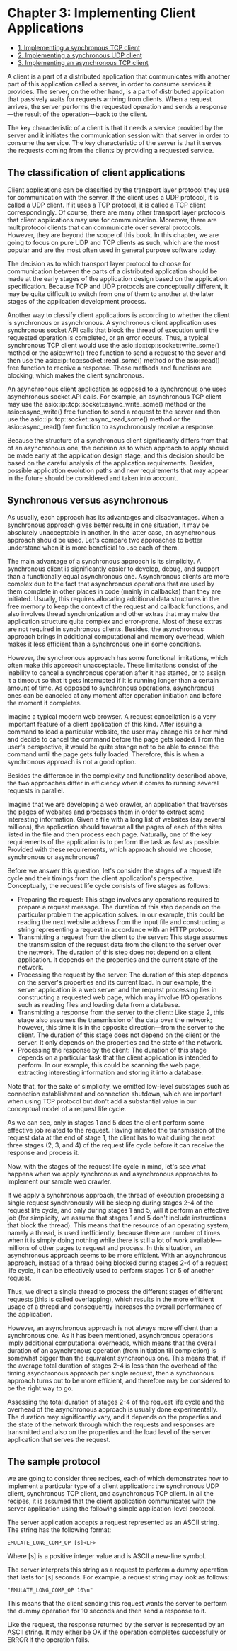 # Chapter 3: Implementing Client Applications

- [1. Implementing a synchronous TCP client](recipe_01/README.md)
- [2. Implementing a synchronous UDP client](recipe_02/README.md)
- [3. Implementing an asynchronous TCP client](recipe_03/README.md)

A client is a part of a distributed application that communicates with another part of this application called a server, in order to consume services it provides. The server, on the other hand, is a part of distributed application that passively waits for requests arriving from clients. When a request arrives, the server performs the requested operation and sends a response—the result of the operation—back to the client.

The key characteristic of a client is that it needs a service provided by the server and it initiates the communication session with that server in order to consume the service. The key characteristic of the server is that it serves the requests coming from the clients by providing a requested service.

## The classification of client applications

Client applications can be classified by the transport layer protocol they use for communication with the server. If the client uses a UDP protocol, it is called a UDP client. If it uses a TCP protocol, it is called a TCP client correspondingly. Of course, there are many other transport layer protocols that client applications may use for communication. Moreover, there are multiprotocol clients that can communicate over several protocols. However, they are beyond the scope of this book. In this chapter, we are going to focus on pure UDP and TCP clients as such, which are the most popular and are the most often used in general purpose software today.

The decision as to which transport layer protocol to choose for communication between the parts of a distributed application should be made at the early stages of the application design based on the application specification. Because TCP and UDP protocols are conceptually different, it may be quite difficult to switch from one of them to another at the later stages of the application development process.

Another way to classify client applications is according to whether the client is synchronous or asynchronous. A synchronous client application uses synchronous socket API calls that block the thread of execution until the requested operation is completed, or an error occurs. Thus, a typical synchronous TCP client would use the asio::ip::tcp::socket::write_some() method or the asio::write() free function to send a request to the sever and then use the asio::ip::tcp::socket::read_some() method or the asio::read() free function to receive a response. These methods and functions are blocking, which makes the client synchronous.

An asynchronous client application as opposed to a synchronous one uses asynchronous socket API calls. For example, an asynchronous TCP client may use the asio::ip::tcp::socket::async_write_some() method or the asio::async_write() free function to send a request to the server and then use the asio::ip::tcp::socket::async_read_some() method or the asio::async_read() free function to asynchronously receive a response.

Because the structure of a synchronous client significantly differs from that of an asynchronous one, the decision as to which approach to apply should be made early at the application design stage, and this decision should be based on the careful analysis of the application requirements. Besides, possible application evolution paths and new requirements that may appear in the future should be considered and taken into account.

## Synchronous versus asynchronous
As usually, each approach has its advantages and disadvantages. When a synchronous approach gives better results in one situation, it may be absolutely unacceptable in another. In the latter case, an asynchronous approach should be used. Let's compare two approaches to better understand when it is more beneficial to use each of them.

The main advantage of a synchronous approach is its simplicity. A synchronous client is significantly easier to develop, debug, and support than a functionally equal asynchronous one. Asynchronous clients are more complex due to the fact that asynchronous operations that are used by them complete in other places in code (mainly in callbacks) than they are initiated. Usually, this requires allocating additional data structures in the free memory to keep the context of the request and callback functions, and also involves thread synchronization and other extras that may make the application structure quite complex and error-prone. Most of these extras are not required in synchronous clients. Besides, the asynchronous approach brings in additional computational and memory overhead, which makes it less efficient than a synchronous one in some conditions.

However, the synchronous approach has some functional limitations, which often make this approach unacceptable. These limitations consist of the inability to cancel a synchronous operation after it has started, or to assign it a timeout so that it gets interrupted if it is running longer than a certain amount of time. As opposed to synchronous operations, asynchronous ones can be canceled at any moment after operation initiation and before the moment it completes.

Imagine a typical modern web browser. A request cancellation is a very important feature of a client application of this kind. After issuing a command to load a particular website, the user may change his or her mind and decide to cancel the command before the page gets loaded. From the user's perspective, it would be quite strange not to be able to cancel the command until the page gets fully loaded. Therefore, this is when a synchronous approach is not a good option.

Besides the difference in the complexity and functionality described above, the two approaches differ in efficiency when it comes to running several requests in parallel.

Imagine that we are developing a web crawler, an application that traverses the pages of websites and processes them in order to extract some interesting information. Given a file with a long list of websites (say several millions), the application should traverse all the pages of each of the sites listed in the file and then process each page. Naturally, one of the key requirements of the application is to perform the task as fast as possible. Provided with these requirements, which approach should we choose, synchronous or asynchronous?

Before we answer this question, let's consider the stages of a request life cycle and their timings from the client application's perspective. Conceptually, the request life cycle consists of five stages as follows:

 - Preparing the request: This stage involves any operations required to prepare a request message. The duration of this step depends on the particular problem the application solves. In our example, this could be reading the next website address from the input file and constructing a string representing a request in accordance with an HTTP protocol.
 - Transmitting a request from the client to the server: This stage assumes the transmission of the request data from the client to the server over the network. The duration of this step does not depend on a client application. It depends on the properties and the current state of the network.
 - Processing the request by the server: The duration of this step depends on the server's properties and its current load. In our example, the server application is a web server and the request processing lies in constructing a requested web page, which may involve I/O operations such as reading files and loading data from a database.
 - Transmitting a response from the server to the client: Like stage 2, this stage also assumes the transmission of the data over the network; however, this time it is in the opposite direction—from the server to the client. The duration of this stage does not depend on the client or the server. It only depends on the properties and the state of the network.
 - Processing the response by the client: The duration of this stage depends on a particular task that the client application is intended to perform. In our example, this could be scanning the web page, extracting interesting information and storing it into a database.

Note that, for the sake of simplicity, we omitted low-level substages such as connection establishment and connection shutdown, which are important when using TCP protocol but don't add a substantial value in our conceptual model of a request life cycle.

As we can see, only in stages 1 and 5 does the client perform some effective job related to the request. Having initiated the transmission of the request data at the end of stage 1, the client has to wait during the next three stages (2, 3, and 4) of the request life cycle before it can receive the response and process it.

Now, with the stages of the request life cycle in mind, let's see what happens when we apply synchronous and asynchronous approaches to implement our sample web crawler.

If we apply a synchronous approach, the thread of execution processing a single request synchronously will be sleeping during stages 2-4 of the request life cycle, and only during stages 1 and 5, will it perform an effective job (for simplicity, we assume that stages 1 and 5 don't include instructions that block the thread). This means that the resource of an operating system, namely a thread, is used inefficiently, because there are number of times when it is simply doing nothing while there is still a lot of work available—millions of other pages to request and process. In this situation, an asynchronous approach seems to be more efficient. With an asynchronous approach, instead of a thread being blocked during stages 2-4 of a request life cycle, it can be effectively used to perform stages 1 or 5 of another request.

Thus, we direct a single thread to process the different stages of different requests (this is called overlapping), which results in the more efficient usage of a thread and consequently increases the overall performance of the application.

However, an asynchronous approach is not always more efficient than a synchronous one. As it has been mentioned, asynchronous operations imply additional computational overheads, which means that the overall duration of an asynchronous operation (from initiation till completion) is somewhat bigger than the equivalent synchronous one. This means that, if the average total duration of stages 2-4 is less than the overhead of the timing asynchronous approach per single request, then a synchronous approach turns out to be more efficient, and therefore may be considered to be the right way to go.

Assessing the total duration of stages 2-4 of the request life cycle and the overhead of the asynchronous approach is usually done experimentally. The duration may significantly vary, and it depends on the properties and the state of the network through which the requests and responses are transmitted and also on the properties and the load level of the server application that serves the request.

## The sample protocol
we are going to consider three recipes, each of which demonstrates how to implement a particular type of a client application: the synchronous UDP client, synchronous TCP client, and asynchronous TCP client. In all the recipes, it is assumed that the client application communicates with the server application using the following simple application-level protocol.

The server application accepts a request represented as an ASCII string. The string has the following format:
```
EMULATE_LONG_COMP_OP [s]<LF>
```

Where [s] is a positive integer value and <LF> is ASCII a new-line symbol.

The server interprets this string as a request to perform a dummy operation that lasts for [s] seconds. For example, a request string may look as follows:
```
"EMULATE_LONG_COMP_OP 10\n"
```

This means that the client sending this request wants the server to perform the dummy operation for 10 seconds and then send a response to it.

Like the request, the response returned by the server is represented by an ASCII string. It may either be OK<LF> if the operation completes successfully or ERROR<LF> if the operation fails.


